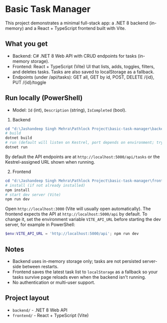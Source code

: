 # Basic Task Manager

This project demonstrates a minimal full-stack app: a .NET 8 backend (in-memory) and a React + TypeScript frontend built with Vite.

## What you get
 - Backend: C# .NET 8 Web API with CRUD endpoints for tasks (in-memory storage).
- Frontend: React + TypeScript (Vite) UI that lists, adds, toggles, filters, and deletes tasks. Tasks are also saved to localStorage as a fallback.
 - Endpoints (under /api/tasks): GET all, GET by id, POST, DELETE /{id}, PUT /{id}/toggle
## Run locally (PowerShell)
 - Model: `Id` (int), `Description` (string), `IsCompleted` (bool).
1) Backend

```powershell
cd "d:\Jashandeep Singh Mehra\Pathlock Project\basic-task-manager\backend"
# build
dotnet build
# run (default will listen on Kestrel, port depends on environment; try open the printed URL)
dotnet run
```

By default the API endpoints are at `http://localhost:5000/api/tasks` or the Kestrel-assigned URL shown when running.

2) Frontend

```powershell
cd "d:\Jashandeep Singh Mehra\Pathlock Project\basic-task-manager\frontend"
# install (if not already installed)
npm install
# start dev server (Vite)
npm run dev
```

Open `http://localhost:3000` (Vite will usually open automatically). The frontend expects the API at `http://localhost:5000/api` by default. To change it, set the environment variable `VITE_API_URL` before starting the dev server, for example in PowerShell:

```powershell
$env:VITE_API_URL = 'http://localhost:5000/api'; npm run dev
```

## Notes
- Backend uses in-memory storage only; tasks are not persisted server-side between restarts.
- Frontend saves the latest task list to `localStorage` as a fallback so your tasks survive page reloads even when the backend isn't running.
- No authentication or multi-user support.

## Project layout
- `backend/` - .NET 8 Web API
- `frontend/` - React + TypeScript (Vite)

